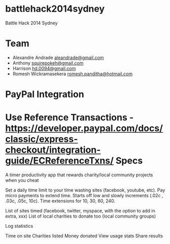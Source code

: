 battlehack2014sydney
====================

Battle Hack 2014 Sydney


Team
=====
* Alexandre Andrade <aleandrade@gmail.com>
* Anthony <squirepokeh@gmail.com>
* Harrison <hd.0094@gmail.com>
* Romesh Wickramasekera <romesh.panditha@hotmail.com>



PayPal Integration
==================

Use Reference Transactions - https://developer.paypal.com/docs/classic/express-checkout/integration-guide/ECReferenceTxns/
Specs
=====
A timer productivity app that rewards charity/local community projects when you cheat

Set a daily time limit to your time wasting sites (facebook, youtube, etc). Pay micro payments to extend time. Starts off low and slowly increments (.02c , .03c, .05c, 10c). Time extensions for 10, 30, 60, 240.

List of sites timed (facebook, twitter, myspace, with the option to add in extra, xxx) List of local charities to donate too (local community groups)

Log statistics

Time on site
Charities listed
Money donated View usage stats Share results